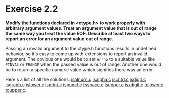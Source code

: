 # Exercise 2.2
__Modify the functions declared in <ctype.h> to work properly with arbitrary
argument values. Treat an argument value that is out of range the same way
you treat the value EOF. Describe at least two ways to report an error for an
argument value out of range.__

Passing an invalid argument to the ctype.h functions results in undefined
behavior, so it's easy to come up with extensions to report an invalid
argument. The obvious one would be to set `errno` to a suitable value like
`EINVAL` or `ERANGE` when the passed value is out of range. Another one would be
to return a specific numeric value which signifies there was an error.

Here's a list of all the solutions:
[isalnum.c](isalnum.c) [isalpha.c](isalpha.c) [iscntrl.c](iscntrl.c)
[isdigit.c](isdigit.c) [isgraph.c](isgraph.c) [islower.c](islower.c)
[isprint.c](isprint.c) [ispunct.c](ispunct.c) [isspace.c](isspace.c)
[isupper.c](isupper.c) [isxdigit.c](isxdigit.c) [tolower.c](tolower.c)
[toupper.c](toupper.c).
